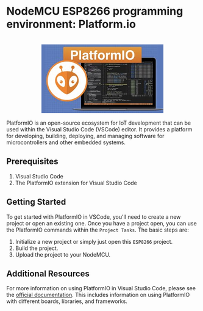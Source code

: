 # NodeMCU ESP8266 programming environment: Platform.io

<br />
<div align="center">
  <a href="https://github.com/hungdaqq/Smarthome-IoT">
    <img src="images/mqdefault.jpg" alt="Logo" width="320" height="180">
  </a>
</div>

PlatformIO is an open-source ecosystem for IoT development that can be used within the Visual Studio Code (VSCode) editor. It provides a platform for developing, building, deploying, and managing software for microcontrollers and other embedded systems.

## Prerequisites

1. Visual Studio Code
2. The PlatformIO extension for Visual Studio Code

## Getting Started

To get started with PlatformIO in VSCode, you'll need to create a new project or open an existing one. Once you have a project open, you can use the PlatformIO commands within the `Project Tasks`. The basic steps are:
1. Initialize a new project or simply just open this `ESP8266` project.
2. Build the project.
3. Upload the project to your NodeMCU.


## Additional Resources

For more information on using PlatformIO in Visual Studio Code, please see the [official documentation](https://docs.platformio.org/en/latest/ide/vscode.html). This includes information on using PlatformIO with different boards, libraries, and frameworks.
